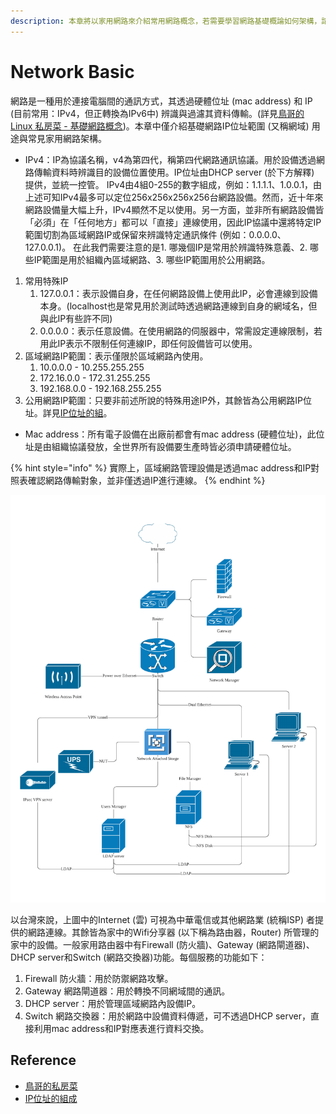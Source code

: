 ```yaml
---
description: 本章將以家用網路來介紹常用網路概念，若需要學習網路基礎概論如何架構，請參考鳥哥的 Linux 私房菜 - 基礎網路概念。
---
```


# Network Basic

網路是一種用於連接電腦間的通訊方式，其透過硬體位址 \(mac address\) 和 IP \(目前常用：IPv4，但正轉換為IPv6中\) 辨識與過濾其資料傳輸。\(詳見[鳥哥的 Linux 私房菜 - 基礎網路概念](http://linux.vbird.org/linux_server/0110network_basic.php)\)。本章中僅介紹基礎網路IP位址範圍 \(又稱網域\) 用途與常見家用網路架構。

* IPv4：IP為協議名稱，v4為第四代，稱第四代網路通訊協議。用於設備透過網路傳輸資料時辨識目的設備位置使用。IP位址由DHCP server \(於下方解釋\) 提供，並統一控管。 IPv4由4組0-255的數字組成，例如：1.1.1.1、1.0.0.1，由上述可知IPv4最多可以定位256x256x256x256台網路設備。然而，近十年來網路設備量大幅上升，IPv4顯然不足以使用。另一方面，並非所有網路設備皆「必須」在「任何地方」都可以「直接」連線使用，因此IP協議中還將特定IP範圍切割為區域網路IP或保留來辨識特定通訊條件 \(例如：0.0.0.0、127.0.0.1\)。 在此我們需要注意的是1. 哪幾個IP是常用於辨識特殊意義、2. 哪些IP範圍是用於組織內區域網路、3. 哪些IP範圍用於公用網路。

1. 常用特殊IP
   1. 127.0.0.1：表示設備自身，在任何網路設備上使用此IP，必會連線到設備本身。\(localhost也是常見用於測試時透過網路連線到自身的網域名，但與此IP有些許不同\)
   2. 0.0.0.0：表示任意設備。在使用網路的伺服器中，常需設定連線限制，若用此IP表示不限制任何連線IP，即任何設備皆可以使用。
2. 區域網路IP範圍：表示僅限於區域網路內使用。
   1. 10.0.0.0 - 10.255.255.255
   2. 172.16.0.0 - 172.31.255.255
   3. 192.168.0.0 - 192.168.255.255
3. 公用網路IP範圍：只要非前述所說的特殊用途IP外，其餘皆為公用網路IP位址。詳見[IP位址的組](http://kevin.hwai.edu.tw/~kevin/material/EAssistant/IP_Class.htm)。

* Mac address：所有電子設備在出廠前都會有mac address \(硬體位址\)，此位址是由組織協議發放，全世界所有設備要生產時皆必須申請硬體位址。

{% hint style="info" %}
實際上，區域網路管理設備是透過mac address和IP對照表確認網路傳輸對象，並非僅透過IP進行連線。
{% endhint %}

![](../.gitbook/assets/network-system-diagram.png)

以台灣來說，上圖中的Internet \(雲\) 可視為中華電信或其他網路業 \(統稱ISP\) 者提供的網路連線。其餘皆為家中的Wifi分享器 \(以下稱為路由器，Router\) 所管理的家中的設備。一般家用路由器中有Firewall \(防火牆\)、Gateway \(網路閘道器\)、DHCP server和Switch \(網路交換器\)功能。每個服務的功能如下：

1. Firewall 防火牆：用於防禦網路攻擊。
2. Gateway 網路閘道器：用於轉換不同網域間的通訊。
3. DHCP server：用於管理區域網路內設備IP。
4. Switch 網路交換器：用於網路中設備資料傳遞，可不透過DHCP server，直接利用mac address和IP對應表進行資料交換。



## Reference

* [鳥哥的私房菜](http://linux.vbird.org/linux_server/0110network_basic.php)
* [IP位址的組成](http://kevin.hwai.edu.tw/~kevin/material/EAssistant/IP_Class.htm)

